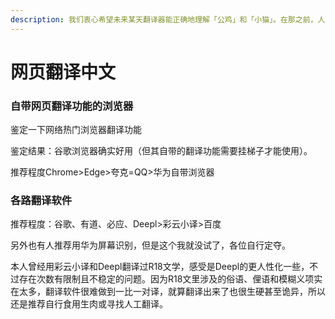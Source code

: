```yaml
---
description: 我们衷心希望未来某天翻译器能正确地理解「公鸡」和「小猫」。在那之前，人类，学英语吧。
---
```


# 网页翻译中文

### 自带网页翻译功能的浏览器

鉴定一下网络热门浏览器翻译功能

鉴定结果：谷歌浏览器确实好用（但其自带的翻译功能需要挂梯子才能使用）。

推荐程度Chrome>Edge>夸克=QQ>华为自带浏览器



### 各路翻译软件

推荐程度：谷歌、有道、必应、Deepl>彩云小译>百度

另外也有人推荐用华为屏幕识别，但是这个我就没试了，各位自行定夺。

本人曾经用彩云小译和Deepl翻译过R18文学，感受是Deepl的更人性化一些，不过存在次数有限制且不稳定的问题。因为R18文里涉及的俗语、俚语和模糊义项实在太多，翻译软件很难做到一比一对译，就算翻译出来了也很生硬甚至诡异，所以还是推荐自行食用生肉或寻找人工翻译。
